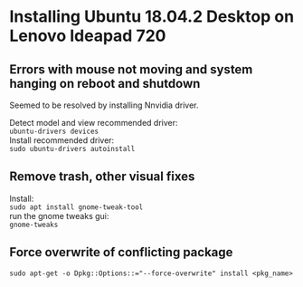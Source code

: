# Installing Ubuntu 18.04.2 Desktop on Lenovo Ideapad 720
## Errors with mouse not moving and system hanging on reboot and shutdown
Seemed to be resolved by installing Nnvidia driver.  
  
Detect model and view recommended driver:  
`ubuntu-drivers devices`  
Install recommended driver:  
`sudo ubuntu-drivers autoinstall`

## Remove trash, other visual fixes
Install:  
`sudo apt install gnome-tweak-tool`  
run the gnome tweaks gui:  
`gnome-tweaks`

## Force overwrite of conflicting package
`sudo apt-get -o Dpkg::Options::="--force-overwrite" install <pkg_name>`
